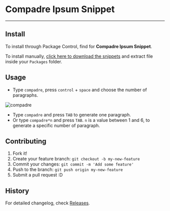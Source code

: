 # Compadre Ipsum Snippet
------------------------------------------------------------------------

## Install
To install through Package Control, find for **Compadre Ipsum Snippet**.

To install manually, [click here to download the snippets](https://github.com/compadre/compadre-ipsum-sublime/archive/master.zip) and extract file inside your `Packages` folder.

## Usage

- Type `compadre`, press `control` + `space` and choose the number of paragraphs.

![compadre](https://cloud.githubusercontent.com/assets/1280255/2723110/211a3810-c590-11e3-8042-7dadfa02159c.png)

- Type `compadre` and press `TAB` to generate one paragraph.
- Or type `compadre*n` and press `TAB`. `n` is a value between 1 and 6, to generate a specific number of paragraph.


## Contributing

1. Fork it!
2. Create your feature branch: `git checkout -b my-new-feature`
3. Commit your changes: `git commit -m 'Add some feature'`
4. Push to the branch: `git push origin my-new-feature`
5. Submit a pull request :D

## History

For detailed changelog, check [Releases](https://github.com/compadre/compadre-ipsum-sublime/releases).